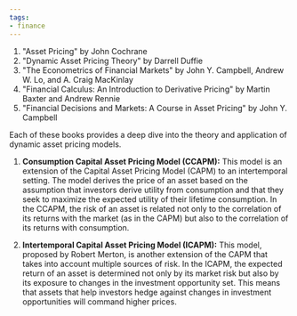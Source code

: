 ```yaml
---
tags:
- finance
---
```

1. "Asset Pricing" by John Cochrane
2. "Dynamic Asset Pricing Theory" by Darrell Duffie
3. "The Econometrics of Financial Markets" by John Y. Campbell, Andrew W. Lo, and A. Craig MacKinlay
4. "Financial Calculus: An Introduction to Derivative Pricing" by Martin Baxter and Andrew Rennie
5. "Financial Decisions and Markets: A Course in Asset Pricing" by John Y. Campbell

Each of these books provides a deep dive into the theory and application of dynamic asset pricing models.

1. **Consumption Capital Asset Pricing Model (CCAPM):** This model is an extension of the Capital Asset Pricing Model (CAPM) to an intertemporal setting. The model derives the price of an asset based on the assumption that investors derive utility from consumption and that they seek to maximize the expected utility of their lifetime consumption. In the CCAPM, the risk of an asset is related not only to the correlation of its returns with the market (as in the CAPM) but also to the correlation of its returns with consumption.
    
2. **Intertemporal Capital Asset Pricing Model (ICAPM):** This model, proposed by Robert Merton, is another extension of the CAPM that takes into account multiple sources of risk. In the ICAPM, the expected return of an asset is determined not only by its market risk but also by its exposure to changes in the investment opportunity set. This means that assets that help investors hedge against changes in investment opportunities will command higher prices.